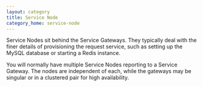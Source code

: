 ```yaml
---
layout: category
title: Service Node
category_home: service-node
---
```


Service Nodes sit behind the Service Gateways.  They typically deal with the
finer details of provisioning the request service, such as setting up the
MySQL database or starting a Redis instance.

You will normally have multiple Service Nodes reporting to a Service Gateway.
The nodes are independent of each, while the gateways may be singular or in a
clustered pair for high availability.
